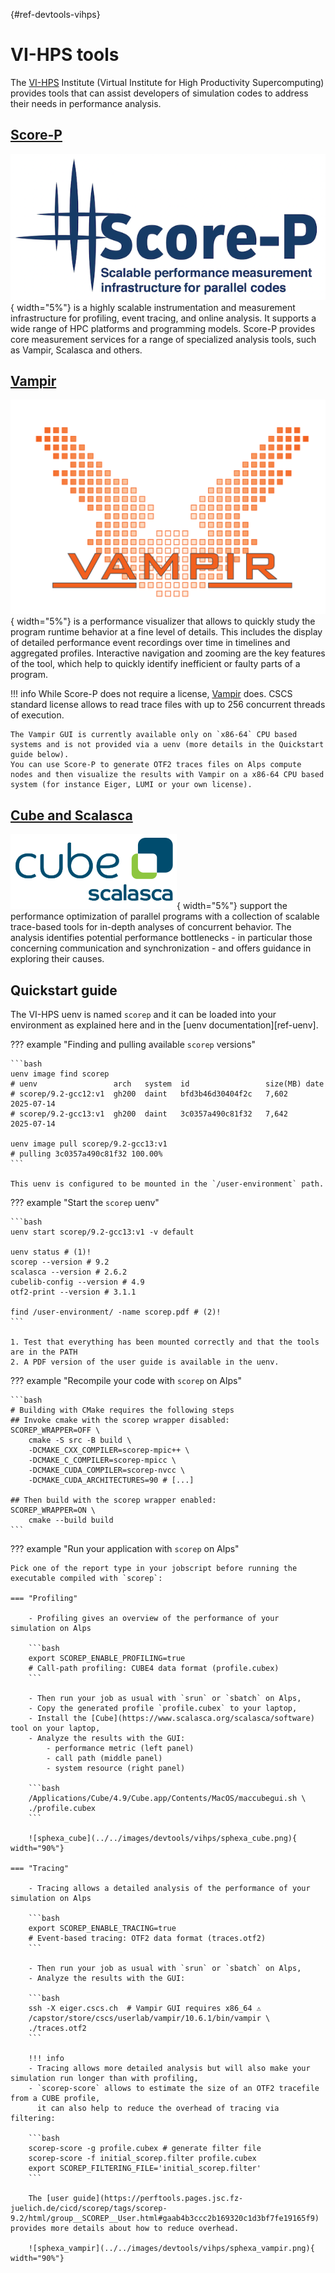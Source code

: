 [](){#ref-devtools-vihps}
# VI-HPS tools

The [VI-HPS](https://www.vi-hps.org/tools) Institute (Virtual Institute for High Productivity Supercomputing) provides tools that can assist developers of simulation codes to address their needs in performance analysis.

## [Score-P](https://www.vi-hps.org/projects/score-p/overview/overview.html)

![logo_scorep](../../images/devtools/vihps/logo_scorep.png){ width="5%"}
is a highly scalable instrumentation and measurement infrastructure for profiling, event tracing, and online analysis. It supports a wide range of HPC platforms and programming models. Score-P provides core measurement services for a range of specialized analysis tools, such as Vampir, Scalasca and others.

## [Vampir](https://www.vi-hps.org/tools/vampir.html) 

![logo_vampir](../../images/devtools/vihps/logo_vampir.png){ width="5%"}
is a performance visualizer that allows to quickly study the program runtime behavior at a fine level of details. This includes the display of detailed performance event recordings over time in timelines and aggregated profiles. Interactive navigation and zooming are the key features of the tool, which help to quickly identify inefficient or faulty parts of a program.

!!! info
    While Score-P does not require a license, [Vampir](https://vampir.eu/licensing) does. CSCS standard license allows to read trace files with up to 256 concurrent threads of execution.

    The Vampir GUI is currently available only on `x86-64` CPU based systems and is not provided via a uenv (more details in the Quickstart guide below).
    You can use Score-P to generate OTF2 traces files on Alps compute nodes and then visualize the results with Vampir on a x86-64 CPU based system (for instance Eiger, LUMI or your own license). 

## [Cube and Scalasca](http://www.vi-hps.org/tools/scalasca.html)

![logo_scalasca](../../images/devtools/vihps/logo_scalasca.png){ width="5%"}
 support the performance optimization of parallel programs with a collection of scalable trace-based tools for in-depth analyses of concurrent behavior. The analysis identifies potential performance bottlenecks - in particular those concerning communication and synchronization - and offers guidance in exploring their causes.

## Quickstart guide

The VI-HPS uenv is named `scorep` and it can be loaded into your environment as explained here and in the [uenv documentation][ref-uenv].

??? example "Finding and pulling available `scorep` versions"

    ```bash
    uenv image find scorep
    # uenv                 arch   system  id                 size(MB) date
    # scorep/9.2-gcc12:v1  gh200  daint   bfd3b46d30404f2c   7,602    2025-07-14
    # scorep/9.2-gcc13:v1  gh200  daint   3c0357a490c81f32   7,642    2025-07-14

    uenv image pull scorep/9.2-gcc13:v1
    # pulling 3c0357a490c81f32 100.00%
    ```    

    This uenv is configured to be mounted in the `/user-environment` path.

??? example "Start the `scorep` uenv"

    ```bash
    uenv start scorep/9.2-gcc13:v1 -v default
    
    uenv status # (1)!
    scorep --version # 9.2
    scalasca --version # 2.6.2
    cubelib-config --version # 4.9
    otf2-print --version # 3.1.1
    
    find /user-environment/ -name scorep.pdf # (2)!
    ```
    
    1. Test that everything has been mounted correctly and that the tools are in the PATH
    2. A PDF version of the user guide is available in the uenv.

??? example "Recompile your code with `scorep` on Alps"

    ```bash
    # Building with CMake requires the following steps
    ## Invoke cmake with the scorep wrapper disabled:
    SCOREP_WRAPPER=OFF \
        cmake -S src -B build \
        -DCMAKE_CXX_COMPILER=scorep-mpic++ \
        -DCMAKE_C_COMPILER=scorep-mpicc \
        -DCMAKE_CUDA_COMPILER=scorep-nvcc \
        -DCMAKE_CUDA_ARCHITECTURES=90 # [...]

    ## Then build with the scorep wrapper enabled:
    SCOREP_WRAPPER=ON \
        cmake --build build
    ```

??? example "Run your application with `scorep` on Alps"

    Pick one of the report type in your jobscript before running the executable compiled with `scorep`:
    
    === "Profiling"

        - Profiling gives an overview of the performance of your simulation on Alps
    
        ```bash
        export SCOREP_ENABLE_PROFILING=true
        # Call-path profiling: CUBE4 data format (profile.cubex)
        ```

        - Then run your job as usual with `srun` or `sbatch` on Alps,
        - Copy the generated profile `profile.cubex` to your laptop,
        - Install the [Cube](https://www.scalasca.org/scalasca/software) tool on your laptop,
        - Analyze the results with the GUI:
            - performance metric (left panel)
            - call path (middle panel)
            - system resource (right panel)

        ```bash
        /Applications/Cube/4.9/Cube.app/Contents/MacOS/maccubegui.sh \
        ./profile.cubex
        ```    

        ![sphexa_cube](../../images/devtools/vihps/sphexa_cube.png){ width="90%"}
    
    === "Tracing"

        - Tracing allows a detailed analysis of the performance of your simulation on Alps
    
        ```bash
        export SCOREP_ENABLE_TRACING=true
        # Event-based tracing: OTF2 data format (traces.otf2)
        ```

        - Then run your job as usual with `srun` or `sbatch` on Alps,
        - Analyze the results with the GUI:

        ```bash
        ssh -X eiger.cscs.ch  # Vampir GUI requires x86_64 ⚠️
        /capstor/store/cscs/userlab/vampir/10.6.1/bin/vampir \
        ./traces.otf2
        ```

        !!! info
        - Tracing allows more detailed analysis but will also make your simulation run longer than with profiling,
        - `scorep-score` allows to estimate the size of an OTF2 tracefile from a CUBE profile,
          it can also help to reduce the overhead of tracing via filtering:

        ```bash
        scorep-score -g profile.cubex # generate filter file
        scorep-score -f initial_scorep.filter profile.cubex
        export SCOREP_FILTERING_FILE='initial_scorep.filter'
        ```

        The [user guide](https://perftools.pages.jsc.fz-juelich.de/cicd/scorep/tags/scorep-9.2/html/group__SCOREP__User.html#gaab4b3ccc2b169320c1d3bf7fe19165f9) provides more details about how to reduce overhead.

        ![sphexa_vampir](../../images/devtools/vihps/sphexa_vampir.png){ width="90%"}
